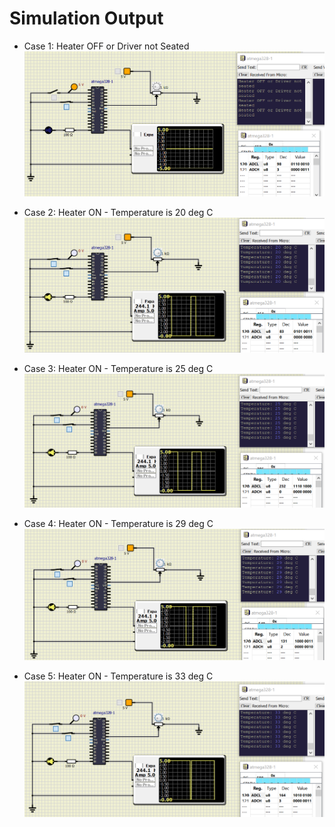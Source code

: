 # Simulation Output

* Case 1: Heater OFF or Driver not Seated
![Heater OFF](https://github.com/Sanchana-2k/Embedded_C_CaseStudy/blob/bf3df9e176a6c561dafe205964b229dc951322b6/simulation/HeaterOFF.png)

* Case 2: Heater ON - Temperature is 20 deg C
![Heater ON 20 deg C](https://github.com/Sanchana-2k/Embedded_C_CaseStudy/blob/bf3df9e176a6c561dafe205964b229dc951322b6/simulation/HeaterON_20degC.png)

* Case 3: Heater ON - Temperature is 25 deg C
![Heater ON 25 deg C](https://github.com/Sanchana-2k/Embedded_C_CaseStudy/blob/bf3df9e176a6c561dafe205964b229dc951322b6/simulation/HeaterON_25degC.png)

* Case 4: Heater ON - Temperature is 29 deg C
![Heater ON 29 deg C](https://github.com/Sanchana-2k/Embedded_C_CaseStudy/blob/bf3df9e176a6c561dafe205964b229dc951322b6/simulation/HeaterON_29degC.png)

* Case 5: Heater ON - Temperature is 33 deg C
![Heater ON 33 deg C](https://github.com/Sanchana-2k/Embedded_C_CaseStudy/blob/bf3df9e176a6c561dafe205964b229dc951322b6/simulation/HeaterON_33degC.png)
